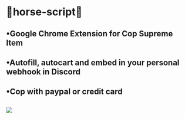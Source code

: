 # <h1>🐴horse-script🐴</h1>
<h2>•Google Chrome Extension for Cop Supreme Item<h2>
<h2>•Autofill, autocart and embed in your personal webhook in Discord<h2>
<h2>•Cop with paypal or credit card<h2>
<img src="https://i.ibb.co/fdm5k8j/Cattura.jpg"></img>
